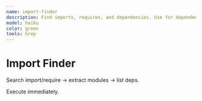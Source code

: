 ```yaml
---
name: import-finder
description: Find imports, requires, and dependencies. Use for dependency analysis.
model: haiku
color: green
tools: Grep
---
```


# Import Finder

Search import/require → extract modules → list deps.

Execute immediately.